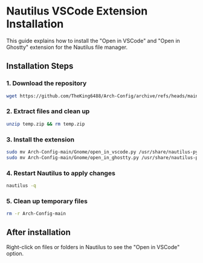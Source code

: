 # Nautilus VSCode Extension Installation

This guide explains how to install the "Open in VSCode" and "Open in Ghostty" extension for the Nautilus file manager.

## Installation Steps

### 1. Download the repository
```bash
wget https://github.com/TheKing6488/Arch-Config/archive/refs/heads/main.zip -O temp.zip
```

### 2. Extract files and clean up
```bash
unzip temp.zip && rm temp.zip
```

### 3. Install the extension
```bash
sudo mv Arch-Config-main/Gnome/open_in_vscode.py /usr/share/nautilus-python/extensions
sudo mv Arch-Config-main/Gnome/open_in_ghostty.py /usr/share/nautilus-python/extensions
```

### 4. Restart Nautilus to apply changes
```bash
nautilus -q
```

### 5. Clean up temporary files
```bash
rm -r Arch-Config-main
```

## After installation
Right-click on files or folders in Nautilus to see the "Open in VSCode" option.